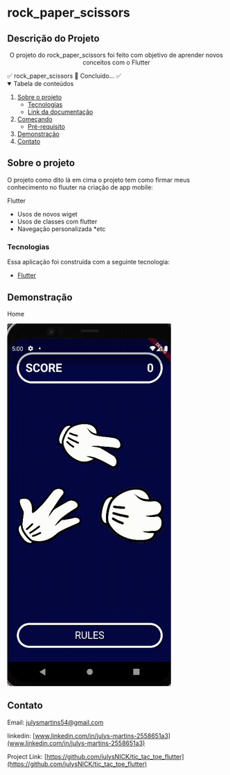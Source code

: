 <!-- # rock_paper_scissors

A new Flutter project.

## Getting Started

This project is a starting point for a Flutter application.

A few resources to get you started if this is your first Flutter project:

- [Lab: Write your first Flutter app](https://docs.flutter.dev/get-started/codelab)
- [Cookbook: Useful Flutter samples](https://docs.flutter.dev/cookbook)

For help getting started with Flutter development, view the
[online documentation](https://docs.flutter.dev/), which offers tutorials,
samples, guidance on mobile development, and a full API reference. -->

# rock_paper_scissors
## Descrição do Projeto

<p align="center">O projeto do rock_paper_scissors foi feito com objetivo de aprender novos  conceitos com o Flutter</p
 <h4 align="center">
	✅  rock_paper_scissors 🚀 Concluido...  ✅
      
 </h4>

 <!-- TABLE OF CONTENTS -->
<details open="open">
  <summary>Tabela de conteúdos</summary>
  <ol>
    <li>
      <a href="#Sobre-o-projeto">Sobre o projeto</a>
      <ul>
        <li><a href="#Tecnologias">Tecnologias</a></li>
        <li><a href="#Documentação">Link da documentação</a></li>
      </ul>
    </li>
    <li>
      <a href="#Começando">Começando</a>
      <ul>
        <li><a href="#Pré-requisito">Pré-requisito</a></li>
      </ul>
    </li>
    <li><a href="#Demonstração">Demonstração</a></li>
    <li><a href="#Contato">Contato</a></li>
  </ol>
</details>

## Sobre o projeto

O projeto como dito lá em cima o projeto tem como firmar meus conhecimento no fluuter na criação de app mobile:

Flutter

* Usos de novos wiget 
* Usos de classes com flutter
* Navegação personalizada
*etc
### Tecnologias

Essa aplicação foi construída com a seguinte tecnologia:
* [Flutter](https://flutter.dev/)

##  Demonstração

Home

![](/contentGit/Home.gif)

<!-- LICENSE -->

<!-- CONTACT -->
##  Contato
Email: julysmartins54@gmail.com

linkedin: [www.linkedin.com/in/julys-martins-2558651a3](www.linkedin.com/in/julys-martins-2558651a3)

Project Link: [https://github.com/julysNICK/tic_tac_toe_flutter](https://github.com/julysNICK/tic_tac_toe_flutter)